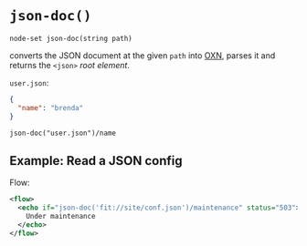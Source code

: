 # `json-doc()`

```
node-set json-doc(string path)
```

converts the JSON document at the given `path` into
[OXN](../Templating/README.md#object-xml-notation), parses it and
returns the `<json>` _root element_.

`user.json`:
```json
{
  "name": "brenda"
}
```

```
json-doc("user.json")/name
```

## Example: Read a JSON config

Flow:

```xml
<flow>
  <echo if="json-doc('fit://site/conf.json')/maintenance" status="503">
    Under maintenance
  </echo>
</flow>
```
